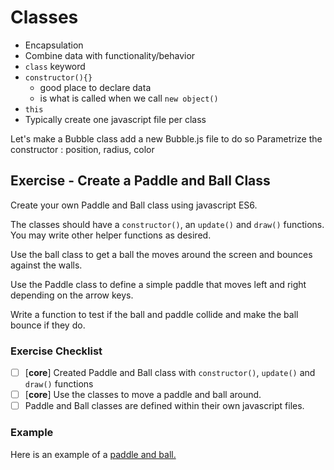 
# Classes

- Encapsulation
- Combine data with functionality/behavior
- `class` keyword
- `constructor(){}`
    + good place to declare data
    + is what is called when we call `new object()`
- `this`
- Typically create one javascript file per class

Let's make a Bubble class add a new Bubble.js file to do so
Parametrize the constructor : position, radius, color


## Exercise - Create a Paddle and Ball Class

Create your own Paddle and Ball class using javascript ES6.

The classes should have a `constructor()`, an `update()` and `draw()` functions. You may write other helper functions as desired.

Use the ball class to get a ball the moves around the screen and bounces against the walls.

Use the Paddle class to define a simple paddle that moves left and right depending on the arrow keys.

Write a function to test if the ball and paddle collide and make the ball bounce if they do.

### Exercise Checklist

- [ ] [**core**] Created Paddle and Ball class with `constructor()`, `update()` and `draw()` functions
- [ ] [**core**] Use the classes to move a paddle and ball around.
- [ ] Paddle and Ball classes are defined within their own javascript files.

### Example

Here is an example of a [paddle and ball.](https://editor.p5js.org/Rudy.Castan/full/wAT1EvSAU)

